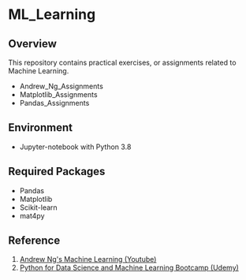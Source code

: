 # ML_Learning

## Overview
This repository contains practical exercises, or assignments related to Machine Learning.  
- Andrew_Ng_Assignments
- Matplotlib_Assignments
- Pandas_Assignments

## Environment
- Jupyter-notebook with Python 3.8

## Required Packages
- Pandas
- Matplotlib
- Scikit-learn
- mat4py

## Reference
1. [Andrew Ng's Machine Learning (Youtube)](https://www.youtube.com/playlist?list=PLLssT5z_DsK-h9vYZkQkYNWcItqhlRJLN)
2. [Python for Data Science and Machine Learning Bootcamp (Udemy)](https://www.udemy.com/course/python-for-data-science-and-machine-learning-bootcamp/)